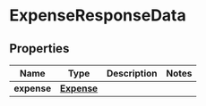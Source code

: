

# ExpenseResponseData


## Properties

| Name | Type | Description | Notes |
|------------ | ------------- | ------------- | -------------|
|**expense** | [**Expense**](Expense.md) |  |  |



